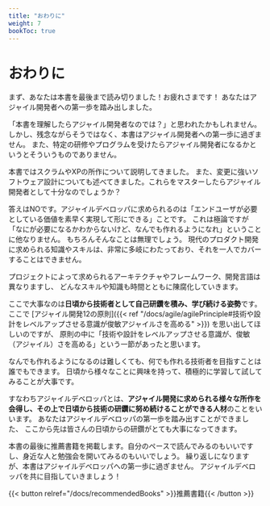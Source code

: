 ```yaml
---
title: "おわりに"
weight: 7
bookToc: true
---
```


# おわりに

まず、あなたは本書を最後まで読み切りました！お疲れさまです！
あなたはアジャイル開発者への第一歩を踏み出しました。

「本書を理解したらアジャイル開発者なのでは？」と思われたかもしれません。
しかし、残念ながらそうではなく、本書はアジャイル開発者への第一歩に過ぎません。
また、特定の研修やプログラムを受けたらアジャイル開発者になるかというとそういうものでありません。

本書ではスクラムやXPの所作について説明してきました。
また、変更に強いソフトウェア設計についても述べてきました。これらをマスターしたらアジャイル開発者として十分なのでしょうか？

答えはNOです。アジャイルデベロッパに求められるのは「エンドユーザが必要としている価値を素早く実現して形にできる」ことです。
これは極論ですが「なにが必要になるかわからないけど、なんでも作れるようになれ」ということに他なりません。
もちろんそんなことは無理でしょう。
現代のプロダクト開発に求められる知識やスキルは、非常に多岐にわたっており、それを一人でカバーすることはできません。

プロジェクトによって求められるアーキテクチャやフレームワーク、開発言語は異なりますし、
どんなスキルや知識も時間とともに陳腐化していきます。

ここで大事なのは**日頃から技術者として自己研鑽を積み、学び続ける姿勢**です。
ここで [アジャイル開発12の原則]({{< ref "/docs/agile/agilePrinciple#技術や設計をレベルアップさせる意識が俊敏アジャイルさを高める" >}}) を思い出してほしいのですが、
原則の中に「技術や設計をレベルアップさせる意識が、俊敏（アジャイル）さを高める」という一節があったと思います。

なんでも作れるようになるのは難しくても、何でも作れる技術者を目指すことは誰でもできます。
日頃から様々なことに興味を持って、積極的に学習して試してみることが大事です。

すなわちアジャイルデベロッパとは、**アジャイル開発に求められる様々な所作を会得し、その上で日頃から技術の研鑽に努め続けることができる人材**のことをいいます。
あなたはアジャイルデベロッパの第一歩を踏み出すことができました、
ここから先は皆さんの日頃からの研鑽がとても大事になってきます。

本書の最後に推薦書籍を掲載します。自分のペースで読んでみるのもいいですし、身近な人と勉強会を開いてみるのもいいでしょう。
繰り返しになりますが、本書はアジャイルデベロッパへの第一歩に過ぎません。
アジャイルデベロッパを共に目指していきましょう！

{{< button relref="/docs/recommendedBooks" >}}推薦書籍{{< /button >}}